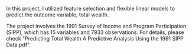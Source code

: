 In this project, I utilized feature selection and flexible linear models to predict the outcome variable, total wealth.

The project involves the 1991 Survey of Income and Program Participation (SIPP), which has 15 variables and 7933 observations. 
For details, please check "Predicting Total Wealth A Predictive Analysis Using the 1991 SIPP Data.pdf".
